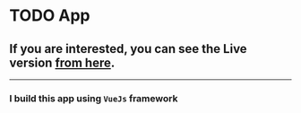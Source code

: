 # TODO App

## If you are interested, you can see the Live version [from here](https://ansbdran-todo.netlify.app/).

---

### I build this app using `VueJs` framework
